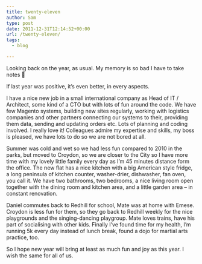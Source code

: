 ```yaml
---
title: twenty-eleven
author: Sam
type: post
date: 2011-12-31T12:14:52+00:00
url: /twenty-eleven/
tags:
  - blog

---
```

Looking back on the year, as usual. My memory is so bad I have to take notes 🙂

If last year was positive, it&#8217;s even better, in every aspects.

I have a nice new job in a small international company as Head of IT / Architect, some kind of a CTO but with lots of fun around the code. We have few Magento systems, building new sites regularly, working with logistics companies and other partners connecting our systems to their, providing them data, sending and updating orders etc. Lots of planning and coding involved. I really love it! Colleagues admire my expertise and skills, my boss is pleased, we have lots to do so we are not bored at all.

Summer was cold and wet so we had less fun compared to 2010 in the parks, but moved to Croydon, so we are closer to the City so I have more time with my lovely little family every day as I&#8217;m 45 minutes distance form the office. The new flat has a nice kitchen with a big American style fridge, a long peninsula of kitchen counter, washer-drier, dishwasher, fan oven, you call it. We have two bathrooms, two bedrooms, a nice living room open together with the dining room and kitchen area, and a little garden area &#8211; in constant renovation.

Daniel commutes back to Redhill for school, Mate was at home with Emese. Croydon is less fun for them, so they go back to Redhill weekly for the nice playgrounds and the singing-dancing playgroup. Mate loves trains, have his part of socialising with other kids. Finally I&#8217;ve found time for my health, I&#8217;m running 5k every day instead of lunch break, found a dojo for martial arts practice, too.

So I hope new year will bring at least as much fun and joy as this year. I wish the same for all of us.

